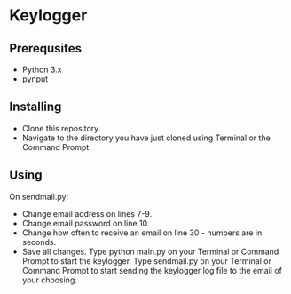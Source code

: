 # Keylogger

## Prerequsites 
- Python 3.x
- pynput

## Installing
- Clone this repository.
- Navigate to the directory you have just cloned using Terminal or the Command Prompt.

## Using
On sendmail.py:
- Change email address on lines 7-9.
- Change email password on line 10.
- Change how often to receive an email on line 30 - numbers are in seconds. 
- Save all changes.
Type python main.py on your Terminal or Command Prompt to start the keylogger.
Type sendmail.py on your Terminal or Command Prompt to start sending the keylogger log file to the email of your choosing.
